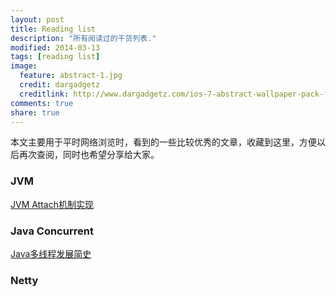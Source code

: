 ```yaml
---
layout: post
title: Reading list
description: "所有阅读过的干货列表."
modified: 2014-03-13
tags: [reading list]
image:
  feature: abstract-1.jpg
  credit: dargadgetz
  creditlink: http://www.dargadgetz.com/ios-7-abstract-wallpaper-pack-for-iphone-5-and-ipod-touch-retina/
comments: true
share: true  
---
```


本文主要用于平时网络浏览时，看到的一些比较优秀的文章，收藏到这里，方便以后再次查阅，同时也希望分享给大家。

### JVM
[JVM Attach机制实现](http://lovestblog.cn/blog/2014/06/18/jvm-attach/)

### Java Concurrent
[Java多线程发展简史](http://www.raychase.net/698)

### Netty